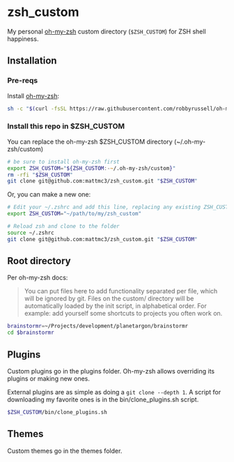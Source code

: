 # zsh_custom

My personal [oh-my-zsh](omz) custom directory (`$ZSH_CUSTOM`) for ZSH shell happiness.

## Installation

### Pre-reqs

Install [oh-my-zsh](omz):

```zsh
sh -c "$(curl -fsSL https://raw.githubusercontent.com/robbyrussell/oh-my-zsh/master/tools/install.sh)"
```

### Install this repo in $ZSH_CUSTOM

You can replace the oh-my-zsh $ZSH_CUSTOM directory (~/.oh-my-zsh/custom)

```zsh
# be sure to install oh-my-zsh first
export ZSH_CUSTOM="${ZSH_CUSTOM:-~/.oh-my-zsh/custom}"
rm -rfi "$ZSH_CUSTOM"
git clone git@github.com:mattmc3/zsh_custom.git "$ZSH_CUSTOM"
```

Or, you can make a new one:

```zsh
# Edit your ~/.zshrc and add this line, replacing any existing ZSH_CUSTOM
export ZSH_CUSTOM="~/path/to/my/zsh_custom"

# Reload zsh and clone to the folder
source ~/.zshrc
git clone git@github.com:mattmc3/zsh_custom.git "$ZSH_CUSTOM"
```

## Root directory

Per oh-my-zsh docs:

> You can put files here to add functionality separated per file, which will be ignored by git.
> Files on the custom/ directory will be automatically loaded by the init script, in alphabetical order.
> For example: add yourself some shortcuts to projects you often work on.

```zsh
brainstormr=~/Projects/development/planetargon/brainstormr
cd $brainstormr
```

## Plugins

Custom plugins go in the plugins folder. Oh-my-zsh allows overriding its plugins
or making new ones.

External plugins are as simple as doing a `git clone --depth 1`. A script for
downloading my favorite ones is in the bin/clone_plugins.sh script.

```zsh
$ZSH_CUSTOM/bin/clone_plugins.sh
```

## Themes

Custom themes go in the themes folder.

[omz]: https://github.com/robbyrussell/oh-my-zsh
